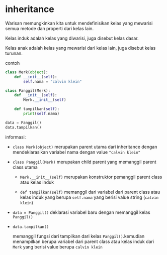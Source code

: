 # inheritance
Warisan memungkinkan kita untuk mendefinisikan kelas yang mewarisi semua metode dan properti dari kelas lain.

Kelas induk adalah kelas yang diwarisi, juga disebut kelas dasar.

Kelas anak adalah kelas yang mewarisi dari kelas lain, juga disebut kelas turunan.

contoh

```python
class Merk(object):
    def __init__(self):
        self.nama = "calvin klein"

class Panggil(Merk):
    def __init__(self):
        Merk.__init__(self)

    def tampilkan(self):
        print(self.nama)

data = Panggil()
data.tampilkan()
```

informasi:
- ``class Merk(object)``
    merupakan parent utama dari inheritance dengan mendeklarasikan variabel nama dengan value ``"calvin klein"``
    
- ``class Panggil(Merk)``
    merupakan child parent yang memanggil parent class utama

    - ``Merk.__init__(self)``
        merupakan konstruktor pemanggil parent class atau kelas induk

    - ``def tampilkan(self)``
        memanggil dari variabel dari parent class atau kelas induk yang berupa ``self.nama`` yang berisi value string (``calvin klein``)

- ``data = Panggil()``
    deklarasi variabel baru dengan memanggil kelas ``Panggil()``
    
- ``data.tampilkan()``

    memanggil fungsi dari tampilkan dari kelas ``Panggil()``.kemudian menampilkan berupa variabel dari parent class atau kelas induk dari ``Merk`` yang berisi value berupa ``calvin klein``

